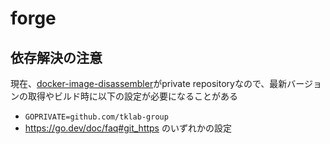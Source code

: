 # forge

## 依存解決の注意

現在、[docker-image-disassembler](https://github.com/tklab-group/docker-image-disassembler)がprivate repositoryなので、最新バージョンの取得やビルド時に以下の設定が必要になることがある
- `GOPRIVATE=github.com/tklab-group`
- https://go.dev/doc/faq#git_https のいずれかの設定